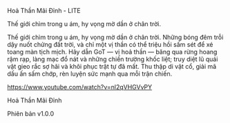 Hoả Thần Mãi Đỉnh - LITE

Thế giới chìm trong u ám, hy vọng mờ dần ở chân trời.

Thế giới chìm trong u ám, hy vọng mờ dần ở chân trời. Những bóng đêm trỗi dậy nuốt chửng đất trời, và chỉ một vị thần có thể triệu hồi sấm sét để xé toang màn tịch mịch. Hãy dẫn GoT — vị hoả thần — băng qua rừng hoang rậm rạp, làng mạc đổ nát và những chiến trường khốc liệt; truy diệt lũ quái vật gieo rắc sợ hãi và khôi phục trật tự đã mất. Thu thập di vật cổ, giải mã dấu ấn sấm chớp, rèn luyện sức mạnh qua mỗi trận chiến.


https://www.youtube.com/watch?v=nl2qVHGVvPY


Hoả Thần Mãi Đỉnh

Phiên bản v1.0.0